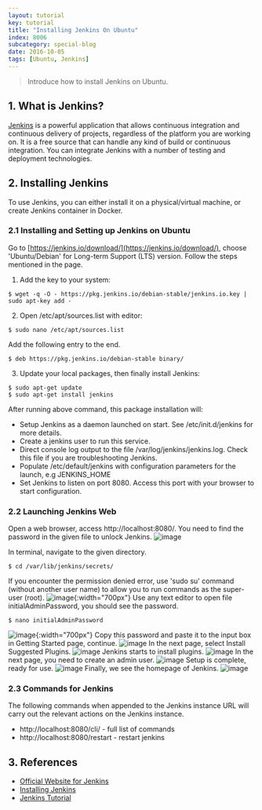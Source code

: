 ```yaml
---
layout: tutorial
key: tutorial
title: "Installing Jenkins On Ubuntu"
index: 8006
subcategory: special-blog
date: 2016-10-05
tags: [Ubuntu, Jenkins]
---
```


> Introduce how to install Jenkins on Ubuntu.

## 1. What is Jenkins?
[Jenkins](https://jenkins.io/index.html) is a powerful application that allows continuous integration and continuous delivery of projects, regardless of the platform you are working on. It is a free source that can handle any kind of build or continuous integration. You can integrate Jenkins with a number of testing and deployment technologies.

## 2. Installing Jenkins
To use Jenkins, you can either install it on a physical/virtual machine, or create Jenkins container in Docker.
### 2.1 Installing and Setting up Jenkins on Ubuntu
Go to [https://jenkins.io/download/](https://jenkins.io/download/), choose 'Ubuntu/Debian' for Long-term Support (LTS) version. Follow the steps mentioned in the page.  
1) Add the key to your system:
```raw
$ wget -q -O - https://pkg.jenkins.io/debian-stable/jenkins.io.key | sudo apt-key add -
```
2) Open /etc/apt/sources.list with editor:
```raw
$ sudo nano /etc/apt/sources.list
```
Add the following entry to the end.
```raw
$ deb https://pkg.jenkins.io/debian-stable binary/
```
3) Update your local packages, then finally install Jenkins:
```raw
$ sudo apt-get update
$ sudo apt-get install jenkins
```
After running above command, this package installation will:
* Setup Jenkins as a daemon launched on start. See /etc/init.d/jenkins for more details.
* Create a jenkins user to run this service.
* Direct console log output to the file /var/log/jenkins/jenkins.log. Check this file if you are troubleshooting Jenkins.
* Populate /etc/default/jenkins with configuration parameters for the launch, e.g JENKINS_HOME
* Set Jenkins to listen on port 8080. Access this port with your browser to start configuration.

### 2.2 Launching Jenkins Web
Open a web browser, access http://localhost:8080/. You need to find the password in the given file to unlock Jenkins.
![image](/assets/images/blog/2016-10-05/unlock.png)  

In terminal, navigate to the given directory.
```raw
$ cd /var/lib/jenkins/secrets/
```
If you encounter the permission denied error, use 'sudo su' command (without another user name) to allow you to run commands as the super-user (root).
![image](/assets/images/blog/2016-10-05/secretfile.png){:width="700px"}
Use any text editor to open file initialAdminPassword, you should see the password.
```raw
$ nano initialAdminPassword
```
![image](/assets/images/blog/2016-10-05/password.png){:width="700px"}
Copy this password and paste it to the input box in Getting Started page, continue.
![image](/assets/images/blog/2016-10-05/setpassword.png)
In the next page, select Install Suggested Plugins.
![image](/assets/images/blog/2016-10-05/plugin.png)
Jenkins starts to install plugins.
![image](/assets/images/blog/2016-10-05/installplugin.png)
In the next page, you need to create an admin user.
![image](/assets/images/blog/2016-10-05/createuser.png)
Setup is complete, ready for use.
![image](/assets/images/blog/2016-10-05/ready.png)
Finally, we see the homepage of Jenkins.
![image](/assets/images/blog/2016-10-05/homepage.png)

### 2.3 Commands for Jenkins
The following commands when appended to the Jenkins instance URL will carry out the relevant actions on the Jenkins instance.
* http://localhost:8080/cli/ - full list of commands
* http://localhost:8080/restart - restart jenkins

## 3. References
* [Official Website for Jenkins](https://jenkins.io/index.html)
* [Installing Jenkins](https://jenkins.io/doc/book/getting-started/installing/)
* [Jenkins Tutorial](https://www.tutorialspoint.com/jenkins/index.htm)
